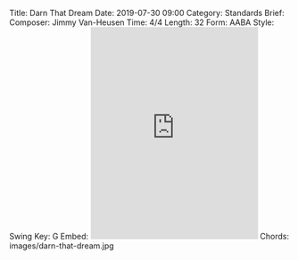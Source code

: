 Title: Darn That Dream
Date: 2019-07-30 09:00
Category: Standards
Brief:
Composer: Jimmy Van-Heusen
Time: 4/4
Length: 32
Form: AABA
Style: Swing
Key: G
Embed: <iframe src="https://open.spotify.com/embed/user/thatdavidmiller/playlist/3N1I8phBwANYwzLIG8EV9K" width="300" height="380" frameborder="0" allowtransparency="true" allow="encrypted-media"></iframe>
Chords: images/darn-that-dream.jpg
